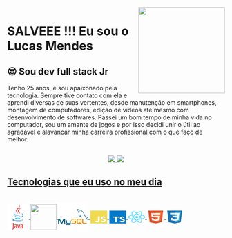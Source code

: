 <img align="right" width="200" height="200" src="https://cdn130.picsart.com/349339421063211.png">

<h1>SALVEEE !!! Eu sou o Lucas Mendes</h1>

<h2>😎 Sou dev full stack Jr</h2>
<p>Tenho 25 anos, e sou apaixonado pela tecnologia. Sempre tive contato com ela e aprendi diversas de suas vertentes, desde manutenção em smartphones, montagem de computadores, edição de vídeos até mesmo com desenvolvimento de softwares. Passei um bom tempo de minha vida no computador, sou um amante de jogos e por isso decidi unir o útil ao agradável e alavancar minha carreira profissional com o que faço de melhor. </p>
<div></div>

##

<div align="center">
  <a href="https://github.com/Lucas-Mendes-dos-S-Mota">
  <img height="180em" src="https://github-readme-stats.vercel.app/api?username=Lucas-Mendes-dos-S-Mota&show_icons=true&theme=dark&include_all_commits=true&count_private=true"/>
  <img height="180em" src="https://github-readme-stats.vercel.app/api/top-langs/?username=Lucas-Mendes-dos-S-Mota&layout=compact&langs_count=7&theme=dark"/>
</div>


## Tecnologias que eu uso no meu dia
</div>
<div alingn="center">

</div>
<div style="display: inline_block"><br>
  <img align="center" alt="" height="60" width="50" src="https://raw.githubusercontent.com/devicons/devicon/master/icons/java/java-original-wordmark.svg" />
    <img align="center" alt="" height="60" width="60" src="https://cdn.jsdelivr.net/gh/devicons/devicon/icons/spring/spring-original-wordmark.svg" /> 
    <img align="center" alt="" height="70" width="70" src="https://raw.githubusercontent.com/devicons/devicon/master/icons/mysql/mysql-original-wordmark.svg" /> 
<img align="center" alt="" height="30" width="40" src="https://raw.githubusercontent.com/devicons/devicon/master/icons/javascript/javascript-plain.svg">
 <img align="center" alt="" height="30" width="40" src="https://raw.githubusercontent.com/devicons/devicon/master/icons/typescript/typescript-plain.svg">
  <img align="center" alt="" height="30" width="40" src="https://raw.githubusercontent.com/devicons/devicon/master/icons/react/react-original.svg">
  <img align="center" alt="" height="30" width="40" src="https://raw.githubusercontent.com/devicons/devicon/master/icons/html5/html5-original.svg">
  <img align="center" alt="" height="30" width="40" src="https://raw.githubusercontent.com/devicons/devicon/master/icons/css3/css3-original.svg">
  
